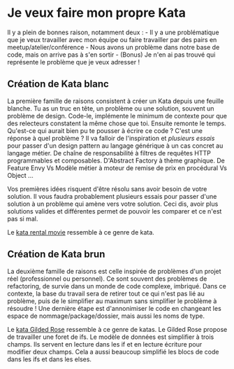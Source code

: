 # Je veux faire mon propre Kata

Il y a plein de bonnes raison, notamment deux :
	- Il y a une problématique que je veux travailler avec mon équipe ou faire travailler par des pairs en meetup/atelier/conférence
	- Nous avons un problème dans notre base de code, mais on arrive pas à s'en sortir
	- (Bonus) Je n'en ai pas trouvé qui représente le problème que je veux adresser !

## Création de Kata blanc
La première famille de raisons consistent à créer un Kata depuis une feuille blanche.
Tu as un truc en tête, un problème ou une solution, souvent un problème de design.
Code-le, implémente le minimum de contexte pour que des relecteurs constatent la même chose que toi.
Ensuite remonte le temps.<br/>
Qu'est-ce qui aurait bien pu te pousser à écrire ce code ?
C'est une réponse à quel problème ?
Il va falloir de l'inspiration et *plusieurs essais* pour passer d'un design pattern au langage générique à un cas concret au langage métier.
De chaîne de responsabilité à filtres de requêtes HTTP programmables et composables.
D'Abstract Factory à thème graphique.
De Feature Envy Vs Modèle métier à moteur de remise de prix en procédural Vs Object ...

Vos premières idées risquent d'être résolu sans avoir besoin de votre solution.
Il vous faudra probablement plusieurs essais pour passer d'une solution à un problème qui amène vers votre solution.
Ceci dis, avoir plus solutions valides et différentes permet de pouvoir les comparer et ce n'est pas si mal.

Le [kata rental movie](https://codingdojo.org/kata/movie-rental/) ressemble à ce genre de kata.

## Création de Kata brun

La deuxième famille de raisons est celle inspirée de problèmes d'un projet réel (professionnel ou personnel).
Ce sont souvent des problèmes de refactoring, de survie dans un monde de code complexe, imbriqué.
Dans ce contexte, la base du travail sera de retirer tout ce qui n'est pas lié au problème, puis de le simplifier au maximum sans simplifier le problème à résoudre !
Une dernière étape est d'annonimiser le code en changeant les espace de nommage/package/dossier, mais aussi les noms de type.

Le [kata Gilded Rose](https://codingdojo.org/kata/gilded-rose/) ressemble à ce genre de katas.
Le Gilded Rose propose de travailler une foret de ifs.
Le modèle de données est simplifier à trois champs.
Ils servent en lecture dans les if et en lecture écriture pour modifier deux champs.
Cela a aussi beaucoup simplifié les blocs de code dans les ifs et dans les elses.

